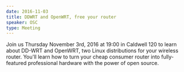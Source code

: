 ```yaml
---
date: 2016-11-03
title: DDWRT and OpenWRT, free your router
speaker: OSC
type: Meeting
---
```

Join us Thursday November 3rd, 2016 at 19:00 in Caldwell 120 to learn about DD-WRT and OpenWRT, two Linux distributions for your wireless router. You'll learn how to turn your cheap consumer router into fully-featured professional hardware with the power of open source. 
